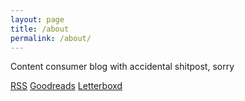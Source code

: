 ```yaml
---
layout: page
title: /about
permalink: /about/
---
```

Content consumer blog with accidental shitpost, sorry


[RSS](/feed.xml)
[Goodreads](https://www.goodreads.com/user/show/91881550-ummshsh)
[Letterboxd](https://letterboxd.com/ummshsh/films/)

